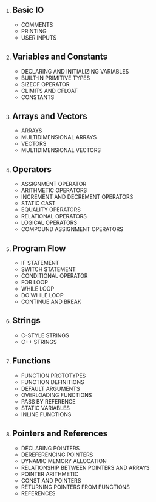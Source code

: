 <ol>
    <li>
        <h2>Basic IO</h2>
        <ul>
            <li>COMMENTS</li>
            <li>PRINTING</li>
            <li>USER INPUTS</li>
        </ul>
    </li>
    <li>
        <h2>Variables and Constants</h2>
        <ul>
            <li>DECLARING AND INITIALIZING VARIABLES</li>
            <li>BUILT-IN PRIMITIVE TYPES</li>
            <li>SIZEOF OPERATOR</li>
            <li>CLIMITS AND CFLOAT</li>
            <li>CONSTANTS</li>
        </ul>
    </li>
    <li>
        <h2>Arrays and Vectors</h2>
        <ul>
            <li>ARRAYS</li>
            <li>MULTIDIMENSIONAL ARRAYS</li>
            <li>VECTORS</li>
            <li>MULTIDIMENSIONAL VECTORS</li>
        </ul>
    </li>
    <li>
        <h2>Operators</h2>
        <ul>
            <li>ASSIGNMENT OPERATOR</li>
            <li>ARITHMETIC OPERATORS</li>
            <li>INCREMENT AND DECREMENT OPERATORS</li>
            <li>STATIC CAST</li>
            <li>EQUALITY OPERATORS</li>
            <li>RELATIONAL OPERATORS</li>
            <li>LOGICAL OPERATORS</li>
            <li>COMPOUND ASSIGNMENT OPERATORS</li>
        </ul>
    </li>
    <li>
        <h2>Program Flow</h2>
        <ul>
            <li>IF STATEMENT</li>
            <li>SWITCH STATEMENT</li>
            <li>CONDITIONAL OPERATOR</li>
            <li>FOR LOOP</li>
            <li>WHILE LOOP</li>
            <li>DO WHILE LOOP</li>
            <li>CONTINUE AND BREAK</li>
        </ul>
    </li>
    <li>
        <h2>Strings</h2>
        <ul>
            <li>C-STYLE STRINGS</li>
            <li>C++ STRINGS</li>
        </ul>
    </li>
    <li>
        <h2>Functions</h2>
        <ul>
            <li>FUNCTION PROTOTYPES</li>
            <li>FUNCTION DEFINITIONS</li>
            <li>DEFAULT ARGUMENTS</li>
            <li>OVERLOADING FUNCTIONS</li>
            <li>PASS BY REFERENCE</li>
            <li>STATIC VARIABLES</li>
            <li>INLINE FUNCTIONS</li>
        </ul>
    </li>
    <li>
        <h2>Pointers and References</h2>
        <ul>
            <li>DECLARING POINTERS</li>
            <li>DEREFERENCING POINTERS</li>
            <li>DYNAMIC MEMORY ALLOCATION</li>
            <li>RELATIONSHIP BETWEEN POINTERS AND ARRAYS</li>
            <li>POINTER ARITHMETIC</li>
            <li>CONST AND POINTERS</li>
            <li>RETURNING POINTERS FROM FUNCTIONS</li>
            <li>REFERENCES</li>
        </ul>
    </li>
</ol>